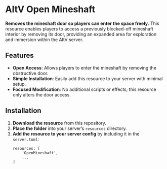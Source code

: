 # AltV Open Mineshaft

**Removes the mineshaft door so players can enter the space freely.** This resource enables players to access a previously blocked-off mineshaft interior by removing its door, providing an expanded area for exploration and immersion within the AltV server.

## Features

- **Open Access**: Allows players to enter the mineshaft by removing the obstructive door.
- **Simple Installation**: Easily add this resource to your server with minimal setup.
- **Focused Modification**: No additional scripts or effects; this resource only alters the door access.

## Installation

1. **Download the resource** from this repository.
2. **Place the folder** into your server’s `resources` directory.
3. **Add the resource to your server config** by including it in the `server.toml`:
   ```plaintext
   resources: [
       'OpenMineshaft',
       ...
   ]
